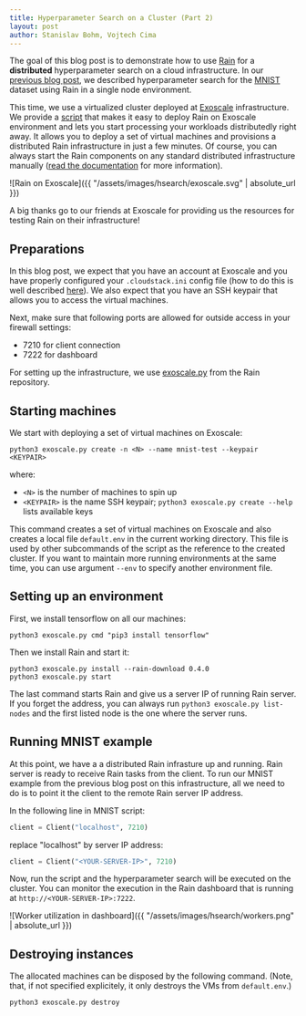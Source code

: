 ```yaml
---
title: Hyperparameter Search on a Cluster (Part 2)
layout: post
author: Stanislav Bohm, Vojtech Cima
---
```


The goal of this blog post is to demonstrate how to use
[Rain](https://github.com/substantic/rain) for a **distributed** hyperparameter
search on a cloud infrastructure. In our [previous blog
post](https://substantic.github.io/2018/09/05/hsearch1.html), we described
hyperparameter search for the [MNIST](http://yann.lecun.com/exdb/mnist/)
dataset using Rain in a single node environment.

This time, we use a virtualized cluster deployed at
[Exoscale](https://www.exoscale.com/) infrastructure. We provide a
[script](https://github.com/substantic/rain/tree/master/utils/deployment/exoscale)
that makes it easy to deploy Rain on Exoscale environment and lets you start
processing your workloads distributedly right away. It allows you to deploy a set
of virtual machines and provisions a distributed Rain infrastructure in just a
few minutes. Of course, you can always start the Rain components on any standard
distributed infrastructure manually ([read the
documentation](https://substantic.github.io/rain/docs/install.html) for more
information).

![Rain on Exoscale]({{ "/assets/images/hsearch/exoscale.svg" | absolute_url }})

A big thanks go to our friends at Exoscale for providing us the resources for
testing Rain on their infrastructure!

## Preparations

In this blog post, we expect that you have an account at Exoscale and you have
properly configured  your `.cloudstack.ini` config file (how to do this is well
described [here](https://github.com/exoscale/cs)). We also expect that you have
an SSH keypair that allows you to access the virtual machines.

Next, make sure that following ports are allowed for outside access in your
firewall settings:

* 7210 for client connection
* 7222 for dashboard

For setting up the infrastructure, we use
[exoscale.py](https://github.com/substantic/rain/tree/master/utils/deployment/exoscale)
from the Rain repository.


## Starting machines

We start with deploying a set of virtual machines on Exoscale:

```
python3 exoscale.py create -n <N> --name mnist-test --keypair <KEYPAIR>
```

where:

- ``<N>`` is the number of machines to spin up
- ``<KEYPAIR>`` is the name SSH keypair; ``python3 exoscale.py create --help`` lists available keys

This command creates a set of virtual machines on Exoscale and also creates a
local file ``default.env`` in the current working directory. This file is used
by other subcommands of the script as the reference to the created cluster. If
you want to maintain more running environments at the same time, you can use
argument ``--env`` to specify another environment file.


## Setting up an environment

First, we install tensorflow on all our machines:

```
python3 exoscale.py cmd "pip3 install tensorflow"
```

Then we install Rain and start it:

```
python3 exoscale.py install --rain-download 0.4.0
python3 exoscale.py start
```

The last command starts Rain and give us a server IP of running Rain server. If
you forget the address, you can always run ``python3 exoscale.py list-nodes``
and the first listed node is the one where the server runs.

## Running MNIST example

At this point, we have a a distributed Rain infrasture up and running. Rain
server is ready to receive Rain tasks from the client. To run our MNIST example
from the previous blog post on this infrastructure, all we need to do is to
point it the client to the remote Rain server IP address.

In the following line in MNIST script:

```python
client = Client("localhost", 7210)
```

replace "localhost" by server IP address:

```python
client = Client("<YOUR-SERVER-IP>", 7210)
```

Now, run the script and the hyperparameter search will be executed on the
cluster. You can monitor the execution in the Rain dashboard that is running at
``http://<YOUR-SERVER-IP>:7222``.

![Worker utilization in dashboard]({{ "/assets/images/hsearch/workers.png" | absolute_url }})

## Destroying instances

The allocated machines can be disposed by the following command. (Note, that, if
not specified explicitely, it only destroys the VMs from ``default.env``.)

```
python3 exoscale.py destroy
```
